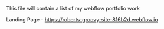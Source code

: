 This file will contain a list of my webflow portfolio work

Landing Page - https://roberts-groovy-site-816b2d.webflow.io
